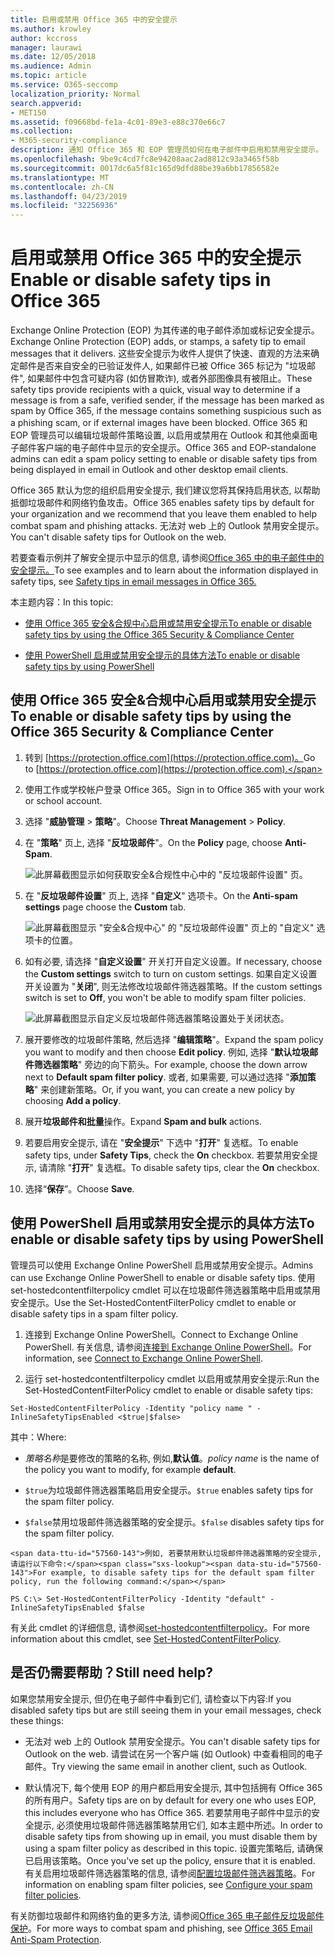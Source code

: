 ```yaml
---
title: 启用或禁用 Office 365 中的安全提示
ms.author: krowley
author: kccross
manager: laurawi
ms.date: 12/05/2018
ms.audience: Admin
ms.topic: article
ms.service: O365-seccomp
localization_priority: Normal
search.appverid:
- MET150
ms.assetid: f09668bd-fe1a-4c01-89e3-e88c370e66c7
ms.collection:
- M365-security-compliance
description: 通知 Office 365 和 EOP 管理员如何在电子邮件中启用和禁用安全提示。
ms.openlocfilehash: 9be9c4cd7fc8e94208aac2ad8812c93a3465f58b
ms.sourcegitcommit: 0017dc6a5f81c165d9dfd88be39a6bb17856582e
ms.translationtype: MT
ms.contentlocale: zh-CN
ms.lasthandoff: 04/23/2019
ms.locfileid: "32256936"
---
```

# <a name="enable-or-disable-safety-tips-in-office-365"></a><span data-ttu-id="57560-103">启用或禁用 Office 365 中的安全提示</span><span class="sxs-lookup"><span data-stu-id="57560-103">Enable or disable safety tips in Office 365</span></span>

<span data-ttu-id="57560-104">Exchange Online Protection (EOP) 为其传递的电子邮件添加或标记安全提示。</span><span class="sxs-lookup"><span data-stu-id="57560-104">Exchange Online Protection (EOP) adds, or stamps, a safety tip to email messages that it delivers.</span></span> <span data-ttu-id="57560-105">这些安全提示为收件人提供了快速、直观的方法来确定邮件是否来自安全的已验证发件人, 如果邮件已被 Office 365 标记为 "垃圾邮件", 如果邮件中包含可疑内容 (如仿冒欺诈), 或者外部图像具有被阻止。</span><span class="sxs-lookup"><span data-stu-id="57560-105">These safety tips provide recipients with a quick, visual way to determine if a message is from a safe, verified sender, if the message has been marked as spam by Office 365, if the message contains something suspicious such as a phishing scam, or if external images have been blocked.</span></span> <span data-ttu-id="57560-106">Office 365 和 EOP 管理员可以编辑垃圾邮件策略设置, 以启用或禁用在 Outlook 和其他桌面电子邮件客户端的电子邮件中显示的安全提示。</span><span class="sxs-lookup"><span data-stu-id="57560-106">Office 365 and EOP-standalone admins can edit a spam policy setting to enable or disable safety tips from being displayed in email in Outlook and other desktop email clients.</span></span> 
  
<span data-ttu-id="57560-107">Office 365 默认为您的组织启用安全提示, 我们建议您将其保持启用状态, 以帮助抵御垃圾邮件和网络钓鱼攻击。</span><span class="sxs-lookup"><span data-stu-id="57560-107">Office 365 enables safety tips by default for your organization and we recommend that you leave them enabled to help combat spam and phishing attacks.</span></span> <span data-ttu-id="57560-108">无法对 web 上的 Outlook 禁用安全提示。</span><span class="sxs-lookup"><span data-stu-id="57560-108">You can't disable safety tips for Outlook on the web.</span></span>
  
<span data-ttu-id="57560-109">若要查看示例并了解安全提示中显示的信息, 请参阅[Office 365 中的电子邮件中的安全提示。](safety-tips-in-office-365.md)</span><span class="sxs-lookup"><span data-stu-id="57560-109">To see examples and to learn about the information displayed in safety tips, see [Safety tips in email messages in Office 365.](safety-tips-in-office-365.md)</span></span>
  
<span data-ttu-id="57560-110">本主题内容：</span><span class="sxs-lookup"><span data-stu-id="57560-110">In this topic:</span></span>
  
- [<span data-ttu-id="57560-111">使用 Office 365 安全&amp;合规中心启用或禁用安全提示</span><span class="sxs-lookup"><span data-stu-id="57560-111">To enable or disable safety tips by using the Office 365 Security &amp; Compliance Center</span></span>](enable-or-disable-safety-tips.md#SandCCsafetytip)
    
- [<span data-ttu-id="57560-112">使用 PowerShell 启用或禁用安全提示的具体方法</span><span class="sxs-lookup"><span data-stu-id="57560-112">To enable or disable safety tips by using PowerShell</span></span>](enable-or-disable-safety-tips.md#pshellsafetytip)
    
## <a name="to-enable-or-disable-safety-tips-by-using-the-office-365-security-amp-compliance-center"></a><span data-ttu-id="57560-113">使用 Office 365 安全&amp;合规中心启用或禁用安全提示</span><span class="sxs-lookup"><span data-stu-id="57560-113">To enable or disable safety tips by using the Office 365 Security &amp; Compliance Center</span></span>
<span data-ttu-id="57560-114"><a name="SandCCsafetytip"> </a></span><span class="sxs-lookup"><span data-stu-id="57560-114"></span></span>

1. <span data-ttu-id="57560-115">转到 [https://protection.office.com](https://protection.office.com)。</span><span class="sxs-lookup"><span data-stu-id="57560-115">Go to [https://protection.office.com](https://protection.office.com).</span></span>
    
2. <span data-ttu-id="57560-116">使用工作或学校帐户登录 Office 365。</span><span class="sxs-lookup"><span data-stu-id="57560-116">Sign in to Office 365 with your work or school account.</span></span>
    
3. <span data-ttu-id="57560-117">选择 "**威胁管理** \> **策略**"。</span><span class="sxs-lookup"><span data-stu-id="57560-117">Choose **Threat Management** \> **Policy**.</span></span> 
    
4. <span data-ttu-id="57560-118">在 "**策略**" 页上, 选择 "**反垃圾邮件**"。</span><span class="sxs-lookup"><span data-stu-id="57560-118">On the **Policy** page, choose **Anti-Spam**.</span></span>
    
    ![此屏幕截图显示如何获取安全&amp;合规性中心中的 "反垃圾邮件设置" 页。](media/b8eb2ee3-2eb1-4ea2-b138-f6d7fb2e23de.png)
  
5. <span data-ttu-id="57560-120">在 "**反垃圾邮件设置**" 页上, 选择 "**自定义**" 选项卡。</span><span class="sxs-lookup"><span data-stu-id="57560-120">On the **Anti-spam settings** page choose the **Custom** tab.</span></span> 
    
    ![此屏幕截图显示 "安全&amp;合规中心" 的 "反垃圾邮件设置" 页上的 "自定义" 选项卡的位置。](media/1d688d23-e6f3-4de5-84a7-e8ce31786193.png)
  
6. <span data-ttu-id="57560-122">如有必要, 请选择 "**自定义设置**" 开关打开自定义设置。</span><span class="sxs-lookup"><span data-stu-id="57560-122">If necessary, choose the **Custom settings** switch to turn on custom settings.</span></span> <span data-ttu-id="57560-123">如果自定义设置开关设置为 "**关闭**", 则无法修改垃圾邮件筛选器策略。</span><span class="sxs-lookup"><span data-stu-id="57560-123">If the custom settings switch is set to **Off**, you won't be able to modify spam filter policies.</span></span>
    
    ![此屏幕截图显示自定义反垃圾邮件筛选器策略设置处于关闭状态。](media/94f900ad-b556-4a31-a3ac-acfcd72e71b8.png)
  
7. <span data-ttu-id="57560-125">展开要修改的垃圾邮件策略, 然后选择 "**编辑策略**"。</span><span class="sxs-lookup"><span data-stu-id="57560-125">Expand the spam policy you want to modify and then choose **Edit policy**.</span></span> <span data-ttu-id="57560-126">例如, 选择 "**默认垃圾邮件筛选器策略**" 旁边的向下箭头。</span><span class="sxs-lookup"><span data-stu-id="57560-126">For example, choose the down arrow next to **Default spam filter policy**.</span></span> <span data-ttu-id="57560-127">或者, 如果需要, 可以通过选择 "**添加策略**" 来创建新策略。</span><span class="sxs-lookup"><span data-stu-id="57560-127">Or, if you want, you can create a new policy by choosing **Add a policy**.</span></span>
    
8. <span data-ttu-id="57560-128">展开**垃圾邮件和批量**操作。</span><span class="sxs-lookup"><span data-stu-id="57560-128">Expand **Spam and bulk** actions.</span></span> 
    
9. <span data-ttu-id="57560-129">若要启用安全提示, 请在 "**安全提示**" 下选中 "**打开**" 复选框。</span><span class="sxs-lookup"><span data-stu-id="57560-129">To enable safety tips, under **Safety Tips**, check the **On** checkbox.</span></span> <span data-ttu-id="57560-130">若要禁用安全提示, 请清除 "**打开**" 复选框。</span><span class="sxs-lookup"><span data-stu-id="57560-130">To disable safety tips, clear the **On** checkbox.</span></span> 
    
10. <span data-ttu-id="57560-131">选择“**保存**”。</span><span class="sxs-lookup"><span data-stu-id="57560-131">Choose **Save**.</span></span>
    
## <a name="to-enable-or-disable-safety-tips-by-using-powershell"></a><span data-ttu-id="57560-132">使用 PowerShell 启用或禁用安全提示的具体方法</span><span class="sxs-lookup"><span data-stu-id="57560-132">To enable or disable safety tips by using PowerShell</span></span>
<span data-ttu-id="57560-133"><a name="pshellsafetytip"> </a></span><span class="sxs-lookup"><span data-stu-id="57560-133"></span></span>

<span data-ttu-id="57560-134">管理员可以使用 Exchange Online PowerShell 启用或禁用安全提示。</span><span class="sxs-lookup"><span data-stu-id="57560-134">Admins can use Exchange Online PowerShell to enable or disable safety tips.</span></span> <span data-ttu-id="57560-135">使用 set-hostedcontentfilterpolicy cmdlet 可以在垃圾邮件筛选器策略中启用或禁用安全提示。</span><span class="sxs-lookup"><span data-stu-id="57560-135">Use the Set-HostedContentFilterPolicy cmdlet to enable or disable safety tips in a spam filter policy.</span></span>
  
1. <span data-ttu-id="57560-136">连接到 Exchange Online PowerShell。</span><span class="sxs-lookup"><span data-stu-id="57560-136">Connect to Exchange Online PowerShell.</span></span> <span data-ttu-id="57560-137">有关信息, 请参阅[连接到 Exchange Online PowerShell](http://go.microsoft.com/fwlink/p/?LinkId=396554)。</span><span class="sxs-lookup"><span data-stu-id="57560-137">For information, see [Connect to Exchange Online PowerShell](http://go.microsoft.com/fwlink/p/?LinkId=396554).</span></span>
    
2. <span data-ttu-id="57560-138">运行 set-hostedcontentfilterpolicy cmdlet 以启用或禁用安全提示:</span><span class="sxs-lookup"><span data-stu-id="57560-138">Run the Set-HostedContentFilterPolicy cmdlet to enable or disable safety tips:</span></span>
    
  ```
  Set-HostedContentFilterPolicy -Identity "policy name " -InlineSafetyTipsEnabled <$true|$false>
  ```

<span data-ttu-id="57560-139">其中：</span><span class="sxs-lookup"><span data-stu-id="57560-139">Where:</span></span>
    
  -  <span data-ttu-id="57560-140">*策略名称*是要修改的策略的名称, 例如,**默认值**。</span><span class="sxs-lookup"><span data-stu-id="57560-140">*policy name*  is the name of the policy you want to modify, for example **default**.</span></span>
    
  -  <span data-ttu-id="57560-141">`$true`为垃圾邮件筛选器策略启用安全提示。</span><span class="sxs-lookup"><span data-stu-id="57560-141">`$true` enables safety tips for the spam filter policy.</span></span> 
    
  -  <span data-ttu-id="57560-142">`$false`禁用垃圾邮件筛选器策略的安全提示。</span><span class="sxs-lookup"><span data-stu-id="57560-142">`$false` disables safety tips for the spam filter policy.</span></span> 
    
    <span data-ttu-id="57560-143">例如, 若要禁用默认垃圾邮件筛选器策略的安全提示, 请运行以下命令:</span><span class="sxs-lookup"><span data-stu-id="57560-143">For example, to disable safety tips for the default spam filter policy, run the following command:</span></span>
    
  ```
  PS C:\> Set-HostedContentFilterPolicy -Identity "default" -InlineSafetyTipsEnabled $false
  ```

<span data-ttu-id="57560-144">有关此 cmdlet 的详细信息, 请参阅[set-hostedcontentfilterpolicy](https://technet.microsoft.com/library/jj200781.aspx)。</span><span class="sxs-lookup"><span data-stu-id="57560-144">For more information about this cmdlet, see [Set-HostedContentFilterPolicy](https://technet.microsoft.com/library/jj200781.aspx).</span></span>
    
## <a name="still-need-help"></a><span data-ttu-id="57560-145">是否仍需要帮助？</span><span class="sxs-lookup"><span data-stu-id="57560-145">Still need help?</span></span>
<span data-ttu-id="57560-146"><a name="pshellsafetytip"> </a></span><span class="sxs-lookup"><span data-stu-id="57560-146"></span></span>

<span data-ttu-id="57560-147">如果您禁用安全提示, 但仍在电子邮件中看到它们, 请检查以下内容:</span><span class="sxs-lookup"><span data-stu-id="57560-147">If you disabled safety tips but are still seeing them in your email messages, check these things:</span></span>
  
- <span data-ttu-id="57560-148">无法对 web 上的 Outlook 禁用安全提示。</span><span class="sxs-lookup"><span data-stu-id="57560-148">You can't disable safety tips for Outlook on the web.</span></span> <span data-ttu-id="57560-149">请尝试在另一个客户端 (如 Outlook) 中查看相同的电子邮件。</span><span class="sxs-lookup"><span data-stu-id="57560-149">Try viewing the same email in another client, such as Outlook.</span></span>
    
- <span data-ttu-id="57560-150">默认情况下, 每个使用 EOP 的用户都启用安全提示, 其中包括拥有 Office 365 的所有用户。</span><span class="sxs-lookup"><span data-stu-id="57560-150">Safety tips are on by default for every one who uses EOP, this includes everyone who has Office 365.</span></span> <span data-ttu-id="57560-151">若要禁用电子邮件中显示的安全提示, 必须使用垃圾邮件筛选器策略禁用它们, 如本主题中所述。</span><span class="sxs-lookup"><span data-stu-id="57560-151">In order to disable safety tips from showing up in email, you must disable them by using a spam filter policy as described in this topic.</span></span> <span data-ttu-id="57560-152">设置完策略后, 请确保已启用该策略。</span><span class="sxs-lookup"><span data-stu-id="57560-152">Once you've set up the policy, ensure that it is enabled.</span></span> <span data-ttu-id="57560-153">有关启用垃圾邮件筛选器策略的信息, 请参阅[配置垃圾邮件筛选器策略](https://technet.microsoft.com/library/jj200684.aspx)。</span><span class="sxs-lookup"><span data-stu-id="57560-153">For information on enabling spam filter policies, see [Configure your spam filter policies](https://technet.microsoft.com/library/jj200684.aspx).</span></span>
    
<span data-ttu-id="57560-154">有关防御垃圾邮件和网络钓鱼的更多方法, 请参阅[Office 365 电子邮件反垃圾邮件保护](anti-spam-protection.md)。</span><span class="sxs-lookup"><span data-stu-id="57560-154">For more ways to combat spam and phishing, see [Office 365 Email Anti-Spam Protection](anti-spam-protection.md).</span></span>
  

